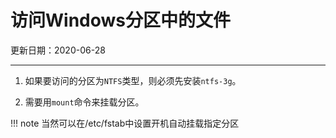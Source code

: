 # 访问Windows分区中的文件

更新日期：2020-06-28

---------------------------

1. 如果要访问的分区为`NTFS`类型，则必须先安装`ntfs-3g`。

2. 需要用`mount`命令来挂载分区。

!!! note
    当然可以在/etc/fstab中设置开机自动挂载指定分区
